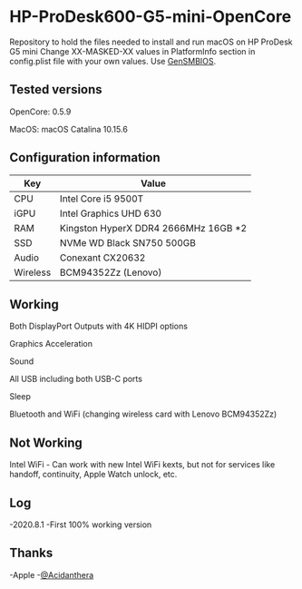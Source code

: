 # HP-ProDesk600-G5-mini-OpenCore
Repository to hold the files needed to install and run macOS on HP ProDesk G5 mini
Change XX-MASKED-XX values in PlatformInfo section in config.plist file with your own values. Use [GenSMBIOS](https://github.com/corpnewt/GenSMBIOS).

## Tested versions
OpenCore: 0.5.9

MacOS: macOS Catalina 10.15.6

## Configuration information
Key | Value
--- | ---
CPU | Intel Core i5 9500T
iGPU | Intel Graphics UHD 630
RAM | Kingston HyperX DDR4 2666MHz 16GB *2
SSD | NVMe WD Black SN750 500GB 
Audio | Conexant CX20632
Wireless | BCM94352Zz (Lenovo)

## Working
Both DisplayPort Outputs with 4K HIDPI options

Graphics Acceleration

Sound

All USB including both USB-C ports

Sleep

Bluetooth and WiFi (changing wireless card with Lenovo BCM94352Zz)

## Not Working
Intel WiFi - Can work with new Intel WiFi kexts, but not for services like handoff, continuity, Apple Watch unlock, etc.

## Log
-2020.8.1
  -First 100% working version

## Thanks
-Apple
-[@Acidanthera](https://github.com/acidanthera)